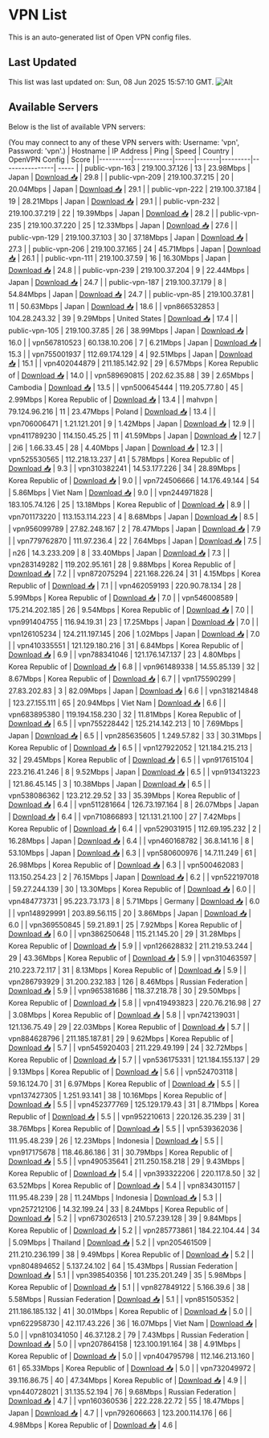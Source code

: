 # VPN List

This is an auto-generated list of Open VPN config files.

## Last Updated

This list was last updated on: Sun, 08 Jun 2025 15:57:10 GMT.
![Alt](https://repobeats.axiom.co/api/embed/186b98318ef1479477931607c1ad7d823f12451f.svg "Repobeats analytics image")

## Available Servers

Below is the list of available VPN servers:

(You may connect to any of these VPN servers with: Username: 'vpn', Password: 'vpn'.)
| Hostname | IP Address | Ping | Speed | Country | OpenVPN Config | Score |
|----------|------------|------|-------|---------|----------------| ----- |
| public-vpn-163 | 219.100.37.126 | 13 | 23.98Mbps | Japan | [Download 📥](./configs/server_0_JP.ovpn) | 29.8 |
| public-vpn-209 | 219.100.37.215 | 20 | 20.04Mbps | Japan | [Download 📥](./configs/server_1_JP.ovpn) | 29.1 |
| public-vpn-222 | 219.100.37.184 | 19 | 28.21Mbps | Japan | [Download 📥](./configs/server_2_JP.ovpn) | 29.1 |
| public-vpn-232 | 219.100.37.219 | 22 | 19.39Mbps | Japan | [Download 📥](./configs/server_3_JP.ovpn) | 28.2 |
| public-vpn-235 | 219.100.37.220 | 25 | 12.33Mbps | Japan | [Download 📥](./configs/server_4_JP.ovpn) | 27.6 |
| public-vpn-129 | 219.100.37.103 | 30 | 37.18Mbps | Japan | [Download 📥](./configs/server_5_JP.ovpn) | 27.3 |
| public-vpn-206 | 219.100.37.165 | 24 | 45.71Mbps | Japan | [Download 📥](./configs/server_6_JP.ovpn) | 26.1 |
| public-vpn-111 | 219.100.37.59 | 16 | 16.30Mbps | Japan | [Download 📥](./configs/server_7_JP.ovpn) | 24.8 |
| public-vpn-239 | 219.100.37.204 | 9 | 22.44Mbps | Japan | [Download 📥](./configs/server_8_JP.ovpn) | 24.7 |
| public-vpn-187 | 219.100.37.179 | 8 | 54.84Mbps | Japan | [Download 📥](./configs/server_9_JP.ovpn) | 24.7 |
| public-vpn-85 | 219.100.37.81 | 11 | 50.63Mbps | Japan | [Download 📥](./configs/server_10_JP.ovpn) | 18.6 |
| vpn866532853 | 104.28.243.32 | 39 | 9.29Mbps | United States | [Download 📥](./configs/server_11_US.ovpn) | 17.4 |
| public-vpn-105 | 219.100.37.85 | 26 | 38.99Mbps | Japan | [Download 📥](./configs/server_12_JP.ovpn) | 16.0 |
| vpn567810523 | 60.138.10.206 | 7 | 6.21Mbps | Japan | [Download 📥](./configs/server_13_JP.ovpn) | 15.3 |
| vpn755001937 | 112.69.174.129 | 4 | 92.51Mbps | Japan | [Download 📥](./configs/server_14_JP.ovpn) | 15.1 |
| vpn402044879 | 211.185.142.92 | 29 | 6.57Mbps | Korea Republic of | [Download 📥](./configs/server_15_KR.ovpn) | 14.0 |
| vpn589690815 | 202.62.35.88 | 39 | 2.65Mbps | Cambodia | [Download 📥](./configs/server_16_KH.ovpn) | 13.5 |
| vpn500645444 | 119.205.77.80 | 45 | 2.99Mbps | Korea Republic of | [Download 📥](./configs/server_17_KR.ovpn) | 13.4 |
| mahvpn | 79.124.96.216 | 11 | 23.47Mbps | Poland | [Download 📥](./configs/server_18_PL.ovpn) | 13.4 |
| vpn706006471 | 1.21.121.201 | 9 | 1.42Mbps | Japan | [Download 📥](./configs/server_19_JP.ovpn) | 12.9 |
| vpn411789230 | 114.150.45.25 | 11 | 41.59Mbps | Japan | [Download 📥](./configs/server_20_JP.ovpn) | 12.7 |
| 2i6 | 1.66.33.45 | 28 | 4.40Mbps | Japan | [Download 📥](./configs/server_21_JP.ovpn) | 12.3 |
| vpn525530565 | 112.218.13.237 | 41 | 5.78Mbps | Korea Republic of | [Download 📥](./configs/server_22_KR.ovpn) | 9.3 |
| vpn310382241 | 14.53.177.226 | 34 | 28.89Mbps | Korea Republic of | [Download 📥](./configs/server_23_KR.ovpn) | 9.0 |
| vpn724506666 | 14.176.49.144 | 54 | 5.86Mbps | Viet Nam | [Download 📥](./configs/server_24_VN.ovpn) | 9.0 |
| vpn244971828 | 183.105.74.126 | 25 | 13.18Mbps | Korea Republic of | [Download 📥](./configs/server_25_KR.ovpn) | 8.9 |
| vpn701173220 | 113.153.114.223 | 4 | 8.68Mbps | Japan | [Download 📥](./configs/server_26_JP.ovpn) | 8.5 |
| vpn956099789 | 27.82.248.167 | 2 | 78.47Mbps | Japan | [Download 📥](./configs/server_27_JP.ovpn) | 7.9 |
| vpn779762870 | 111.97.236.4 | 22 | 7.64Mbps | Japan | [Download 📥](./configs/server_28_JP.ovpn) | 7.5 |
| n26 | 14.3.233.209 | 8 | 33.40Mbps | Japan | [Download 📥](./configs/server_29_JP.ovpn) | 7.3 |
| vpn283149282 | 119.202.95.161 | 28 | 9.88Mbps | Korea Republic of | [Download 📥](./configs/server_30_KR.ovpn) | 7.2 |
| vpn872075294 | 221.168.226.24 | 31 | 4.15Mbps | Korea Republic of | [Download 📥](./configs/server_31_KR.ovpn) | 7.1 |
| vpn462059193 | 220.90.78.134 | 28 | 5.99Mbps | Korea Republic of | [Download 📥](./configs/server_32_KR.ovpn) | 7.0 |
| vpn546008589 | 175.214.202.185 | 26 | 9.54Mbps | Korea Republic of | [Download 📥](./configs/server_33_KR.ovpn) | 7.0 |
| vpn991404755 | 116.94.19.31 | 23 | 17.25Mbps | Japan | [Download 📥](./configs/server_34_JP.ovpn) | 7.0 |
| vpn126105234 | 124.211.197.145 | 206 | 1.02Mbps | Japan | [Download 📥](./configs/server_35_JP.ovpn) | 7.0 |
| vpn410335551 | 121.129.180.216 | 31 | 6.84Mbps | Korea Republic of | [Download 📥](./configs/server_36_KR.ovpn) | 6.9 |
| vpn788341046 | 121.176.147.137 | 23 | 4.80Mbps | Korea Republic of | [Download 📥](./configs/server_37_KR.ovpn) | 6.8 |
| vpn961489338 | 14.55.85.139 | 32 | 8.67Mbps | Korea Republic of | [Download 📥](./configs/server_38_KR.ovpn) | 6.7 |
| vpn175590299 | 27.83.202.83 | 3 | 82.09Mbps | Japan | [Download 📥](./configs/server_39_JP.ovpn) | 6.6 |
| vpn318214848 | 123.27.155.111 | 65 | 20.94Mbps | Viet Nam | [Download 📥](./configs/server_40_VN.ovpn) | 6.6 |
| vpn683895380 | 119.194.158.230 | 32 | 11.81Mbps | Korea Republic of | [Download 📥](./configs/server_41_KR.ovpn) | 6.5 |
| vpn755228442 | 125.214.142.213 | 10 | 7.69Mbps | Japan | [Download 📥](./configs/server_42_JP.ovpn) | 6.5 |
| vpn285635605 | 1.249.57.82 | 33 | 30.31Mbps | Korea Republic of | [Download 📥](./configs/server_43_KR.ovpn) | 6.5 |
| vpn127922052 | 121.184.215.213 | 32 | 29.45Mbps | Korea Republic of | [Download 📥](./configs/server_44_KR.ovpn) | 6.5 |
| vpn917615104 | 223.216.41.246 | 8 | 9.52Mbps | Japan | [Download 📥](./configs/server_45_JP.ovpn) | 6.5 |
| vpn913413223 | 121.86.45.145 | 3 | 10.38Mbps | Japan | [Download 📥](./configs/server_46_JP.ovpn) | 6.5 |
| vpn538086362 | 123.212.29.52 | 33 | 35.39Mbps | Korea Republic of | [Download 📥](./configs/server_47_KR.ovpn) | 6.4 |
| vpn511281664 | 126.73.197.164 | 8 | 26.07Mbps | Japan | [Download 📥](./configs/server_48_JP.ovpn) | 6.4 |
| vpn710866893 | 121.131.21.100 | 27 | 7.42Mbps | Korea Republic of | [Download 📥](./configs/server_49_KR.ovpn) | 6.4 |
| vpn529031915 | 112.69.195.232 | 2 | 16.28Mbps | Japan | [Download 📥](./configs/server_50_JP.ovpn) | 6.4 |
| vpn460168782 | 36.8.141.16 | 8 | 53.10Mbps | Japan | [Download 📥](./configs/server_51_JP.ovpn) | 6.3 |
| vpn580600976 | 14.7.11.249 | 61 | 26.98Mbps | Korea Republic of | [Download 📥](./configs/server_52_KR.ovpn) | 6.3 |
| vpn500462083 | 113.150.254.23 | 2 | 76.15Mbps | Japan | [Download 📥](./configs/server_53_JP.ovpn) | 6.2 |
| vpn522197018 | 59.27.244.139 | 30 | 13.30Mbps | Korea Republic of | [Download 📥](./configs/server_54_KR.ovpn) | 6.0 |
| vpn484773731 | 95.223.73.173 | 8 | 5.71Mbps | Germany | [Download 📥](./configs/server_55_DE.ovpn) | 6.0 |
| vpn148929991 | 203.89.56.115 | 20 | 3.86Mbps | Japan | [Download 📥](./configs/server_56_JP.ovpn) | 6.0 |
| vpn369550845 | 59.21.89.1 | 25 | 7.92Mbps | Korea Republic of | [Download 📥](./configs/server_57_KR.ovpn) | 6.0 |
| vpn386250648 | 115.21.145.20 | 29 | 31.28Mbps | Korea Republic of | [Download 📥](./configs/server_58_KR.ovpn) | 5.9 |
| vpn126628832 | 211.219.53.244 | 29 | 43.36Mbps | Korea Republic of | [Download 📥](./configs/server_59_KR.ovpn) | 5.9 |
| vpn310463597 | 210.223.72.117 | 31 | 8.13Mbps | Korea Republic of | [Download 📥](./configs/server_60_KR.ovpn) | 5.9 |
| vpn286793929 | 31.200.232.183 | 126 | 8.46Mbps | Russian Federation | [Download 📥](./configs/server_61_RU.ovpn) | 5.9 |
| vpn965381686 | 118.37.218.78 | 30 | 29.50Mbps | Korea Republic of | [Download 📥](./configs/server_62_KR.ovpn) | 5.8 |
| vpn419493823 | 220.76.216.98 | 27 | 3.08Mbps | Korea Republic of | [Download 📥](./configs/server_63_KR.ovpn) | 5.8 |
| vpn742139031 | 121.136.75.49 | 29 | 22.03Mbps | Korea Republic of | [Download 📥](./configs/server_64_KR.ovpn) | 5.7 |
| vpn884628796 | 211.185.187.81 | 29 | 9.62Mbps | Korea Republic of | [Download 📥](./configs/server_65_KR.ovpn) | 5.7 |
| vpn545920403 | 211.229.49.199 | 24 | 32.72Mbps | Korea Republic of | [Download 📥](./configs/server_66_KR.ovpn) | 5.7 |
| vpn536175331 | 121.184.155.137 | 29 | 9.13Mbps | Korea Republic of | [Download 📥](./configs/server_67_KR.ovpn) | 5.6 |
| vpn524703118 | 59.16.124.70 | 31 | 6.97Mbps | Korea Republic of | [Download 📥](./configs/server_68_KR.ovpn) | 5.5 |
| vpn137427305 | 1.251.93.141 | 38 | 10.16Mbps | Korea Republic of | [Download 📥](./configs/server_69_KR.ovpn) | 5.5 |
| vpn452377769 | 125.129.179.43 | 31 | 8.71Mbps | Korea Republic of | [Download 📥](./configs/server_70_KR.ovpn) | 5.5 |
| vpn952210613 | 220.126.35.239 | 31 | 38.76Mbps | Korea Republic of | [Download 📥](./configs/server_71_KR.ovpn) | 5.5 |
| vpn539362036 | 111.95.48.239 | 26 | 12.23Mbps | Indonesia | [Download 📥](./configs/server_72_ID.ovpn) | 5.5 |
| vpn917175678 | 118.46.86.186 | 31 | 30.79Mbps | Korea Republic of | [Download 📥](./configs/server_73_KR.ovpn) | 5.5 |
| vpn490535641 | 211.250.158.218 | 29 | 9.43Mbps | Korea Republic of | [Download 📥](./configs/server_74_KR.ovpn) | 5.4 |
| vpn393322206 | 220.117.8.50 | 32 | 63.52Mbps | Korea Republic of | [Download 📥](./configs/server_75_KR.ovpn) | 5.4 |
| vpn834301157 | 111.95.48.239 | 28 | 11.24Mbps | Indonesia | [Download 📥](./configs/server_76_ID.ovpn) | 5.3 |
| vpn257212106 | 14.32.199.24 | 33 | 8.24Mbps | Korea Republic of | [Download 📥](./configs/server_77_KR.ovpn) | 5.2 |
| vpn673026513 | 210.57.239.128 | 39 | 9.84Mbps | Korea Republic of | [Download 📥](./configs/server_78_KR.ovpn) | 5.2 |
| vpn285773861 | 184.22.104.44 | 34 | 5.09Mbps | Thailand | [Download 📥](./configs/server_79_TH.ovpn) | 5.2 |
| vpn205461509 | 211.210.236.199 | 38 | 9.49Mbps | Korea Republic of | [Download 📥](./configs/server_80_KR.ovpn) | 5.2 |
| vpn804894652 | 5.137.24.102 | 64 | 15.43Mbps | Russian Federation | [Download 📥](./configs/server_81_RU.ovpn) | 5.1 |
| vpn398540356 | 101.235.201.249 | 35 | 5.98Mbps | Korea Republic of | [Download 📥](./configs/server_82_KR.ovpn) | 5.1 |
| vpn827849122 | 5.166.39.6 | 38 | 5.58Mbps | Russian Federation | [Download 📥](./configs/server_83_RU.ovpn) | 5.1 |
| vpn851505352 | 211.186.185.132 | 41 | 30.01Mbps | Korea Republic of | [Download 📥](./configs/server_84_KR.ovpn) | 5.0 |
| vpn622958730 | 42.117.43.226 | 36 | 16.07Mbps | Viet Nam | [Download 📥](./configs/server_85_VN.ovpn) | 5.0 |
| vpn810341050 | 46.37.128.2 | 79 | 7.43Mbps | Russian Federation | [Download 📥](./configs/server_86_RU.ovpn) | 5.0 |
| vpn207864158 | 123.100.191.164 | 38 | 4.91Mbps | Korea Republic of | [Download 📥](./configs/server_87_KR.ovpn) | 5.0 |
| vpn404795798 | 112.146.213.160 | 61 | 65.33Mbps | Korea Republic of | [Download 📥](./configs/server_88_KR.ovpn) | 5.0 |
| vpn732049972 | 39.116.86.75 | 40 | 47.34Mbps | Korea Republic of | [Download 📥](./configs/server_89_KR.ovpn) | 4.9 |
| vpn440728021 | 31.135.52.194 | 76 | 9.68Mbps | Russian Federation | [Download 📥](./configs/server_90_RU.ovpn) | 4.7 |
| vpn160360536 | 222.228.22.72 | 55 | 18.47Mbps | Japan | [Download 📥](./configs/server_91_JP.ovpn) | 4.7 |
| vpn792606663 | 123.200.114.176 | 66 | 4.98Mbps | Korea Republic of | [Download 📥](./configs/server_92_KR.ovpn) | 4.6 |

